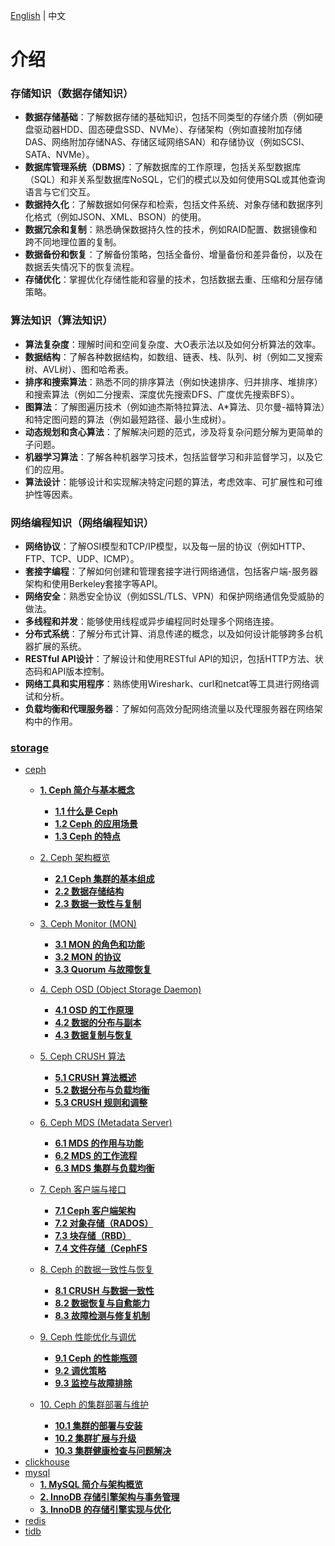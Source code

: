  [English](./README.md) | 中文
# 介绍
### 存储知识（数据存储知识）

- **数据存储基础**：了解数据存储的基础知识，包括不同类型的存储介质（例如硬盘驱动器HDD、固态硬盘SSD、NVMe）、存储架构（例如直接附加存储DAS、网络附加存储NAS、存储区域网络SAN）和存储协议（例如SCSI、SATA、NVMe）。
- **数据库管理系统（DBMS）**：了解数据库的工作原理，包括关系型数据库（SQL）和非关系型数据库NoSQL，它们的模式以及如何使用SQL或其他查询语言与它们交互。
- **数据持久化**：了解数据如何保存和检索，包括文件系统、对象存储和数据序列化格式（例如JSON、XML、BSON）的使用。
- **数据冗余和复制**：熟悉确保数据持久性的技术，例如RAID配置、数据镜像和跨不同地理位置的复制。
- **数据备份和恢复**：了解备份策略，包括全备份、增量备份和差异备份，以及在数据丢失情况下的恢复流程。
- **存储优化**：掌握优化存储性能和容量的技术，包括数据去重、压缩和分层存储策略。

### 算法知识（算法知识）

- **算法复杂度**：理解时间和空间复杂度、大O表示法以及如何分析算法的效率。
- **数据结构**：了解各种数据结构，如数组、链表、栈、队列、树（例如二叉搜索树、AVL树）、图和哈希表。
- **排序和搜索算法**：熟悉不同的排序算法（例如快速排序、归并排序、堆排序）和搜索算法（例如二分搜索、深度优先搜索DFS、广度优先搜索BFS）。
- **图算法**：了解图遍历技术（例如迪杰斯特拉算法、A*算法、贝尔曼-福特算法）和特定图问题的算法（例如最短路径、最小生成树）。
- **动态规划和贪心算法**：了解解决问题的范式，涉及将复杂问题分解为更简单的子问题。
- **机器学习算法**：了解各种机器学习技术，包括监督学习和非监督学习，以及它们的应用。
- **算法设计**：能够设计和实现解决特定问题的算法，考虑效率、可扩展性和可维护性等因素。

### 网络编程知识（网络编程知识）

- **网络协议**：了解OSI模型和TCP/IP模型，以及每一层的协议（例如HTTP、FTP、TCP、UDP、ICMP）。
- **套接字编程**：了解如何创建和管理套接字进行网络通信，包括客户端-服务器架构和使用Berkeley套接字等API。
- **网络安全**：熟悉安全协议（例如SSL/TLS、VPN）和保护网络通信免受威胁的做法。
- **多线程和并发**：能够使用线程或异步编程同时处理多个网络连接。
- **分布式系统**：了解分布式计算、消息传递的概念，以及如何设计能够跨多台机器扩展的系统。
- **RESTful API设计**：了解设计和使用RESTful API的知识，包括HTTP方法、状态码和API版本控制。
- **网络工具和实用程序**：熟练使用Wireshark、curl和netcat等工具进行网络调试和分析。
- **负载均衡和代理服务器**：了解如何高效分配网络流量以及代理服务器在网络架构中的作用。


### [**storage**](https://github.com/zhanhuipinggit/knowledge/storage)
- [ceph](./storage/ceph)
    - [**1. Ceph 简介与基本概念**](./storage/ceph/1.ceph简介与基本概念)
        - **[1.1 什么是 Ceph](./storage/ceph/1.ceph简介与基本概念/1.什么是ceph.md)**
        - **[1.2 Ceph 的应用场景](./storage/ceph/1.ceph简介与基本概念/2.Ceph的应用场景.md)**
        - **[1.3 Ceph 的特点](./storage/ceph/1.ceph简介与基本概念/3.Ceph的特点.md)**

    - [2. Ceph 架构概览](./storage/ceph/2.Ceph架构概览)
        - **[2.1 Ceph 集群的基本组成](./storage/ceph/2.Ceph架构概览/1.ceph集群的基本组成.md)**
        - **[2.2 数据存储结构](./storage/ceph/2.Ceph架构概览/2.数据存储结构.md)**
        - **[2.3 数据一致性与复制](./storage/ceph/2.Ceph架构概览/3.数据一致性与复制.md)**

    - [3. Ceph Monitor (MON)](./storage/ceph/3.CephMonitor(MON))
        - **[3.1 MON 的角色和功能](./storage/ceph/3.CephMonitor(MON)/1.MON的角色和功能.md)**
        - **[3.2 MON 的协议](./storage/ceph/3.CephMonitor(MON)/2.MON的协议.md)**
        - **[3.3 Quorum 与故障恢复](./storage/ceph/3.CephMonitor(MON)/3.Quorum与故障恢复.md)**

    - [4. Ceph OSD (Object Storage Daemon)](./storage/ceph/4.CephOSD(ObjectStorageDaemon))
        - **[4.1 OSD 的工作原理](./storage/ceph/4.CephOSD(ObjectStorageDaemon)/1.OSD的工作原理.md)**
        - **[4.2 数据的分布与副本](./storage/ceph/4.CephOSD(ObjectStorageDaemon)/2.数据的分布与副本.md)**
        - **[4.3 数据复制与恢复](./storage/ceph/4.CephOSD(ObjectStorageDaemon)/3.数据复制与恢复.md)**

    - [5. Ceph CRUSH 算法](./storage/ceph/5.CephCRUSH算法)
        - **[5.1 CRUSH 算法概述](./storage/ceph/5.CephCRUSH算法/1.CRUSH%20算法概述.md)**
        - **[5.2 数据分布与负载均衡](./storage/ceph/5.CephCRUSH算法/2.数据分布与负载均衡.md)**
        - **[5.3 CRUSH 规则和调整](./storage/ceph/5.CephCRUSH算法/3.CRUSH%20规则和调整.md)**

    - [6. Ceph MDS (Metadata Server)](./storage/ceph/6.CephMDS(MetadataServer))
        - **[6.1 MDS 的作用与功能](./storage/ceph/6.CephMDS(MetadataServer)/1.MDS的作用与功能.md)**
        - **[6.2 MDS 的工作流程](./storage/ceph/6.CephMDS(MetadataServer)/2.MDS的工作流程.md)**
        - **[6.3 MDS 集群与负载均衡](./storage/ceph/6.CephMDS(MetadataServer)/3.MDS集群与负载均衡.md)**

    - [7. Ceph 客户端与接口](./storage/ceph/7.Ceph客户端与接口)
        - **[7.1 Ceph 客户端架构](./storage/ceph/7.Ceph客户端与接口/1.Ceph%20客户端架构.md)**
        - **[7.2 对象存储（RADOS）](./storage/ceph/7.Ceph客户端与接口/2.对象存储(RADOS).md)**
        - **[7.3 块存储（RBD）](./storage/ceph/7.Ceph客户端与接口/3.块存储（RBD）.md)**
        - **[7.4 文件存储（CephFS](./storage/ceph/7.Ceph客户端与接口/4.文件存储（CephFS）.md)**

    - [8. Ceph 的数据一致性与恢复](./storage/ceph/8.Ceph的数据一致性与恢复)
        - **[8.1 CRUSH 与数据一致性](./storage/ceph/8.Ceph的数据一致性与恢复/1.CRUSH%20与数据一致性.md)**
        - **[8.2 数据恢复与自愈能力](./storage/ceph/8.Ceph的数据一致性与恢复/2.数据恢复与自愈能力.md)**
        - **[8.3 故障检测与修复机制](./storage/ceph/8.Ceph的数据一致性与恢复/3.故障检测与修复机制.md)**

    - [9. Ceph 性能优化与调优](./storage/ceph/9.Ceph性能优化与调优)
        - **[9.1 Ceph 的性能瓶颈](./storage/ceph/9.Ceph性能优化与调优/1.Ceph%20的性能瓶颈.md)**
        - **[9.2 调优策略](./storage/ceph/9.Ceph性能优化与调优/2.调优策略.md)**
        - **[9.3 监控与故障排除](./storage/ceph/9.Ceph性能优化与调优/3.监控与故障排除.md)**

    - [10. Ceph 的集群部署与维护](./storage/ceph/10.Ceph的集群部署与维护)
        - **[10.1 集群的部署与安装](./storage/ceph/10.Ceph的集群部署与维护/1.集群的部署与安装.md)**
        - **[10.2 集群扩展与升级](./storage/ceph/10.Ceph的集群部署与维护/2.集群扩展与升级.md)**
        - **[10.3 集群健康检查与问题解决](./storage/ceph/10.Ceph的集群部署与维护/3.集群健康检查与问题解决.md)**
- [clickhouse](./storage/clickhouse)
- [mysql](./storage/mysql)
  - **[1. MySQL 简介与架构概览](./storage/mysql/1.mysql简介与架构概览.md)**
  - **[2. InnoDB 存储引擎架构与事务管理](./storage/mysql/2.InnoDB存储引擎架构与事务管理.md)**
  - **[3. InnoDB 的存储引擎实现与优化](./storage/mysql/3.InnoDB的存储引擎实现与优化.md)**
- [redis](./storage/redis)
- [tidb](./storage/tidb)